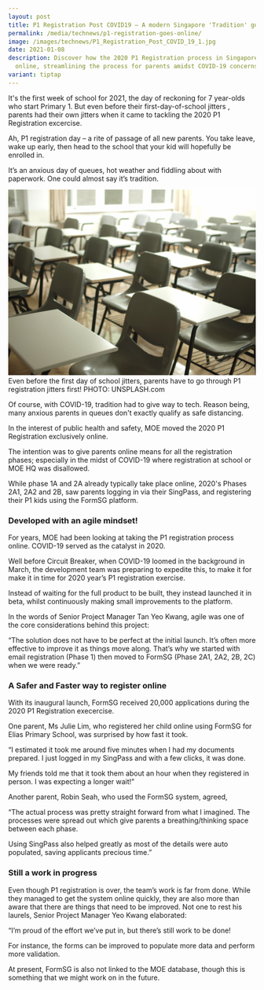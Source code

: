 ```yaml
---
layout: post
title: P1 Registration Post COVID19 — A modern Singapore 'Tradition' goes online
permalink: /media/technews/p1-registration-goes-online/
image: /images/technews/P1_Registration_Post_COVID_19_1.jpg
date: 2021-01-08
description: Discover how the 2020 P1 Registration process in Singapore went
  online, streamlining the process for parents amidst COVID-19 concerns. 📝🖥️
variant: tiptap
---
```

It's the first week of school for 2021, the day of reckoning for 7 year-olds who start Primary 1. But even before their first-day-of-school jitters , parents had their own jitters when it came to tackling the 2020 P1 Registration excercise.

Ah, P1 registration day – a rite of passage of all new parents. You take leave, wake up early, then head to the school that your kid will hopefully be enrolled in. 

It’s an anxious day of queues, hot weather and fiddling about with paperwork. One could almost say it’s tradition. 



![ClassRoom](/images/technews/classroom1.jpg) Even before the first day of school jitters, parents have to go through P1 registration jitters first! PHOTO: UNSPLASH.com


Of course, with COVID-19, tradition had to give way to tech. Reason being, many anxious parents in queues don't exactly qualify as safe distancing. 

In the interest of public health and safety, MOE moved the 2020 P1 Registration exclusively online. 

The intention was to give parents online means for all the registration phases; especially in the midst of COVID-19 where registration at school or MOE HQ was disallowed.   

While phase 1A and 2A already typically take place online, 2020's Phases 2A1, 2A2 and 2B, saw parents logging in via their SingPass, and registering their P1 kids using the FormSG platform. 

### **Developed with an agile mindset**!
For years, MOE had been looking at taking the P1 registration process online. COVID-19 served as the catalyst in 2020. 

Well before Circuit Breaker, when COVID-19 loomed in the background in March, the development team was preparing to expedite this, to make it for make it in time for 2020 year’s P1 registration exercise. 

Instead of waiting for the full product to be built, they instead launched it in beta, whilst continuously making small improvements to the platform. 

In the words of Senior Project Manager Tan Yeo Kwang, agile was one of the core considerations behind this project: 

“The solution does not have to be perfect at the initial launch. It’s often more effective to improve it as things move along. That’s why we started with email registration (Phase 1) then moved to FormSG (Phase 2A1, 2A2, 2B, 2C) when we were ready.”

 

### **A Safer and Faster way to register online**
With its inaugural launch, FormSG received 20,000 applications during the 2020 P1 Registration execercise.

One parent, Ms Julie Lim, who registered her child online using FormSG for Elias Primary School, was surprised by how fast it took. 

“I estimated it took me around five minutes when I had my documents prepared. I just logged in my SingPass and with a few clicks, it was done. 

My friends told me that it took them about an hour when they registered in person. I was expecting a longer wait!”

Another parent, Robin Seah, who used the FormSG system, agreed, 


“The actual process was pretty straight forward from what I imagined. The processes were spread out which give parents a breathing/thinking space between each phase. 

Using SingPass also helped greatly as most of the details were auto populated, saving applicants precious time.”


### **Still a work in progress**
Even though P1 registration is over, the team’s work is far from done. While they managed to get the system online quickly, they are also more than aware that there are things that need to be improved. 
Not one to rest his laurels, Senior Project Manager Yeo Kwang elaborated: 
 
“I’m proud of the effort we’ve put in, but there’s still work to be done!

For instance, the forms can be improved to populate more data and perform more validation. 

At present, FormSG is also not linked to the MOE database, though this is something that we might work on in the future.